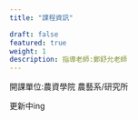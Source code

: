 ```yaml
---
title: "課程資訊"

draft: false
featured: true
weight: 1
description: 指導老師:鄭舒允老師
---
```


開課單位:農資學院 農藝系/研究所

更新中ing 